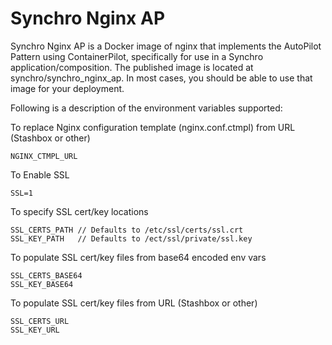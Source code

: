 # Synchro Nginx AP

Synchro Nginx AP is a Docker image of nginx that implements the AutoPilot Pattern using ContainerPilot, specifically for use in a Synchro application/composition.  The published image is located at synchro/synchro_nginx_ap.  In most cases, you should be able to use that image for your deployment.

Following is a description of the environment variables supported:

To replace Nginx configuration template (nginx.conf.ctmpl) from URL (Stashbox or other)

    NGINX_CTMPL_URL

To Enable SSL

    SSL=1

To specify SSL cert/key locations

    SSL_CERTS_PATH // Defaults to /etc/ssl/certs/ssl.crt
    SSL_KEY_PATH   // Defaults to /ect/ssl/private/ssl.key

To populate SSL cert/key files from base64 encoded env vars

    SSL_CERTS_BASE64
    SSL_KEY_BASE64

To populate SSL cert/key files from URL (Stashbox or other)

    SSL_CERTS_URL
    SSL_KEY_URL

